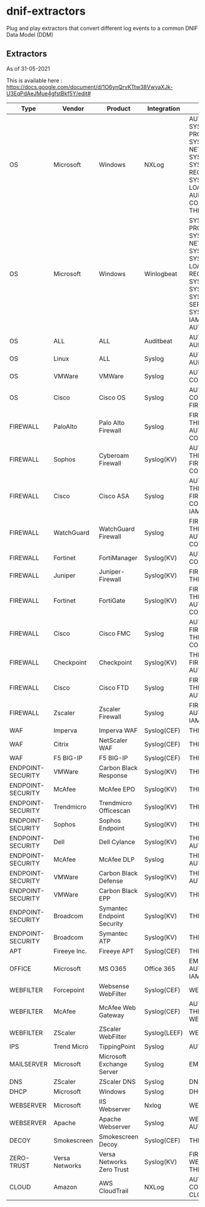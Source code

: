 # dnif-extractors
Plug and play extractors that convert different log events to a common DNIF Data Model (DDM)

## Extractors
As of 31-05-2021

This is available here : https://docs.google.com/document/d/1O6ynQrvKTtw38VwyaXJk-U3EqPdAeJMue4gfstBkf5Y/edit#

| Type              | Vendor         | Product                    | Integration  | Stream                                                                                                                                                    |
| ----------------- | -------------- | -------------------------- | ------------ | --------------------------------------------------------------------------------------------------------------------------------------------------------- |
| OS                | Microsoft      | Windows                    | NXLog        | AUTHENTICATION, SYSMON-PROCESS, SYSMON-NETWORK, SYSMON-FILE, SYSMON-REGISTRY, SYSMON-IMAGE-LOAD, WIN-AUDIT, CONFIGURATION, THREAT, IAM                    |
| OS                | Microsoft      | Windows                    | Winlogbeat   | SYSMON-PROCESS, SYSMON-NETWORK, SYSMON-FILE, SYSMON-IMAGE-LOAD, SYSMON-REGISTRY, SYSMON-WMI, SYSMON-PIPE, SYSMON-SERVICE, SYSMON-DNS, IAM, AUTHENTICATION |
| OS                | ALL            | ALL                        | Auditbeat    | AUTHENTICATION, AUDITD                                                                                                                                    |
| OS                | Linux          | ALL                        | Syslog       | AUTHENTICATION, AUDITD, IAM                                                                                                                               |
| OS                | VMWare         | VMWare                     | Syslog       | AUTHENTICATION, CONFIGURATION                                                                                                                             |
| OS                | Cisco          | Cisco OS                   | Syslog       | AUTHENTICATION, CONFIGURATION, FIREWALL, IAM                                                                                                              |
| FIREWALL          | PaloAlto       | Palo Alto Firewall         | Syslog       | FIREWALL, THREAT, AUTHENTICATION, CONFIGURATION                                                                                                           |
| FIREWALL          | Sophos         | Cyberoam Firewall          | Syslog(KV)   | AUTHENTICATION, THREAT, FIREWALL, IAM, CONFIGURATION                                                                                                      |
| FIREWALL          | Cisco          | Cisco ASA                  | Syslog       | AUTHENTICATION, THREAT, FIREWALL, CONFIGURATION, IAM                                                                                                      |
| FIREWALL          | WatchGuard     | WatchGuard Firewall        | Syslog       | FIREWALL, THREAT, AUTHENTICATION, CONFIGURATION                                                                                                           |
| FIREWALL          | Fortinet       | FortiManager               | Syslog(KV)   | AUTHENTICATION, CONFIGURATION                                                                                                                             |
| FIREWALL          | Juniper        | Juniper-Firewall           | Syslog(KV)   | FIREWALL, THREAT                                                                                                                                          |
| FIREWALL          | Fortinet       | FortiGate                  | Syslog(KV)   | FIREWALL, THREAT, AUTHENTICATION, CONFIGURATION                                                                                                           |
| FIREWALL          | Cisco          | Cisco FMC                  | Syslog       | AUTHENTICATION, FIREWALL, THREAT, CONFIGURATION                                                                                                           |
| FIREWALL          | Checkpoint     | Checkpoint                 | Syslog(KV)   | THREAT, FIREWALL, AUTHENTICATION                                                                                                                          |
| FIREWALL          | Cisco          | Cisco FTD                  | Syslog       | FIREWALL, THREAT, AUTHENTICATION                                                                                                                          |
| FIREWALL          | Zscaler        | Zscaler Firewall           | Syslog       | FIREWALL, AUTHENTICATION, IAM, THREAT                                                                                                                     |
| WAF               | Imperva        | Imperva WAF                | Syslog(CEF)  | THREAT                                                                                                                                                    |
| WAF               | Citrix         | NetScaler WAF              | Syslog(CEF)  | THREAT                                                                                                                                                    |
| WAF               | F5 BIG-IP      | F5 BIG-IP                  | Syslog(CEF)  | THREAT                                                                                                                                                    |
| ENDPOINT-SECURITY | VMWare         | Carbon Black Response      | Syslog(KV)   | THREAT                                                                                                                                                    |
| ENDPOINT-SECURITY | McAfee         | McAfee EPO                 | Syslog(KV)   | THREAT                                                                                                                                                    |
| ENDPOINT-SECURITY | Trendmicro     | Trendmicro Officescan      | Syslog(KV)   | THREAT                                                                                                                                                    |
| ENDPOINT-SECURITY | Sophos         | Sophos Endpoint            | Syslog(KV)   | THREAT, IAM                                                                                                                                               |
| ENDPOINT-SECURITY | Dell           | Dell Cylance               | Syslog(KV)   | THREAT, IAM, AUTHENTICATION                                                                                                                               |
| ENDPOINT-SECURITY | McAfee         | McAfee DLP                 | Syslog       | THREAT, AUTHENTICATION                                                                                                                                    |
| ENDPOINT-SECURITY | VMWare         | Carbon Black Defense       | Syslog(KV)   | THREAT, AUTHENTICATION                                                                                                                                    |
| ENDPOINT-SECURITY | VMWare         | Carbon Black EPP           | Syslog(KV)   | THREAT                                                                                                                                                    |
| ENDPOINT-SECURITY | Broadcom       | Symantec Endpoint Security | Syslog(KV)   | THREAT                                                                                                                                                    |
| ENDPOINT-SECURITY | Broadcom       | Symantec ATP               | Syslog(KV)   | THREAT                                                                                                                                                    |
| APT               | Fireeye Inc.   | Fireeye APT                | Syslog(CEF)  | THREAT                                                                                                                                                    |
| OFFICE            | Microsoft      | MS O365                    | Office 365   | EMAIL-GATEWAY, AUTHENTICATION, IAM, DOCUMENTS                                                                                                             |
| WEBFILTER         | Forcepoint     | Websense WebFilter         | Syslog(CEF)  | WEBFILTER                                                                                                                                                 |
| WEBFILTER         | McAfee         | McAfee Web Gateway         | Syslog(CEF)  | AUTHENTICATION, THREAT, WEBFILTER                                                                                                                         |
| WEBFILTER         | ZScaler        | ZScaler WebFilter          | Syslog(LEEF) | WEBFILTER                                                                                                                                                 |
| IPS               | Trend Micro    | TippingPoint               | Syslog       | AUTHENTICATION                                                                                                                                            |
| MAILSERVER        | Microsoft      | Microsoft Exchange Server  | Syslog       | EMAIL-GATEWAY                                                                                                                                             |
| DNS               | ZScaler        | ZScaler DNS                | Syslog       | DNS                                                                                                                                                       |
| DHCP              | Microsoft      | Windows                    | Syslog       | DHCP                                                                                                                                                      |
| WEBSERVER         | Microsoft      | IIS Webserver              | Nxlog        | WEBSERVER                                                                                                                                                 |
| WEBSERVER         | Apache         | Apache Webserver           | Syslog       | WEBSERVER, AUTHENTICATION                                                                                                                                 |
| DECOY             | Smokescreen    | Smokescreen Decoy          | Syslog(CEF)  | THREAT                                                                                                                                                    |
| ZERO-TRUST        | Versa Networks | Versa Networks Zero Trust  | Syslog(KV)   | FIREWALL, WEBFILTER, THREAT                                                                                                                               |
| CLOUD             | Amazon         | AWS CloudTrail             | NXLog        | AUTHENTICATION, CONFIGURATION, CLOUDTRAIL, IAM                                                                                                            |
